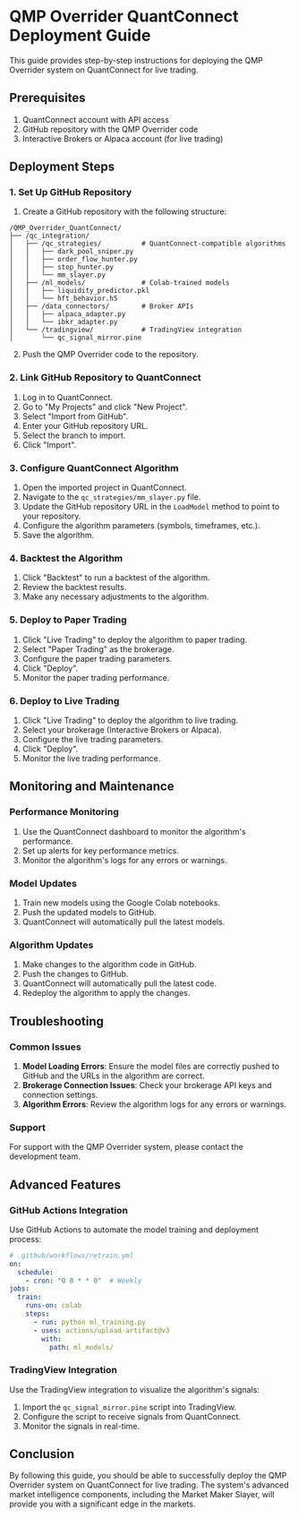 # QMP Overrider QuantConnect Deployment Guide

This guide provides step-by-step instructions for deploying the QMP Overrider system on QuantConnect for live trading.

## Prerequisites

1. QuantConnect account with API access
2. GitHub repository with the QMP Overrider code
3. Interactive Brokers or Alpaca account (for live trading)

## Deployment Steps

### 1. Set Up GitHub Repository

1. Create a GitHub repository with the following structure:
```
/QMP_Overrider_QuantConnect/
├── /qc_integration/
│   ├── /qc_strategies/          # QuantConnect-compatible algorithms
│   │   ├── dark_pool_sniper.py  
│   │   ├── order_flow_hunter.py
│   │   ├── stop_hunter.py
│   │   └── mm_slayer.py
│   ├── /ml_models/              # Colab-trained models
│   │   ├── liquidity_predictor.pkl
│   │   └── hft_behavior.h5
│   ├── /data_connectors/        # Broker APIs
│   │   ├── alpaca_adapter.py
│   │   └── ibkr_adapter.py
│   └── /tradingview/            # TradingView integration
│       └── qc_signal_mirror.pine
```

2. Push the QMP Overrider code to the repository.

### 2. Link GitHub Repository to QuantConnect

1. Log in to QuantConnect.
2. Go to "My Projects" and click "New Project".
3. Select "Import from GitHub".
4. Enter your GitHub repository URL.
5. Select the branch to import.
6. Click "Import".

### 3. Configure QuantConnect Algorithm

1. Open the imported project in QuantConnect.
2. Navigate to the `qc_strategies/mm_slayer.py` file.
3. Update the GitHub repository URL in the `LoadModel` method to point to your repository.
4. Configure the algorithm parameters (symbols, timeframes, etc.).
5. Save the algorithm.

### 4. Backtest the Algorithm

1. Click "Backtest" to run a backtest of the algorithm.
2. Review the backtest results.
3. Make any necessary adjustments to the algorithm.

### 5. Deploy to Paper Trading

1. Click "Live Trading" to deploy the algorithm to paper trading.
2. Select "Paper Trading" as the brokerage.
3. Configure the paper trading parameters.
4. Click "Deploy".
5. Monitor the paper trading performance.

### 6. Deploy to Live Trading

1. Click "Live Trading" to deploy the algorithm to live trading.
2. Select your brokerage (Interactive Brokers or Alpaca).
3. Configure the live trading parameters.
4. Click "Deploy".
5. Monitor the live trading performance.

## Monitoring and Maintenance

### Performance Monitoring

1. Use the QuantConnect dashboard to monitor the algorithm's performance.
2. Set up alerts for key performance metrics.
3. Monitor the algorithm's logs for any errors or warnings.

### Model Updates

1. Train new models using the Google Colab notebooks.
2. Push the updated models to GitHub.
3. QuantConnect will automatically pull the latest models.

### Algorithm Updates

1. Make changes to the algorithm code in GitHub.
2. Push the changes to GitHub.
3. QuantConnect will automatically pull the latest code.
4. Redeploy the algorithm to apply the changes.

## Troubleshooting

### Common Issues

1. **Model Loading Errors**: Ensure the model files are correctly pushed to GitHub and the URLs in the algorithm are correct.
2. **Brokerage Connection Issues**: Check your brokerage API keys and connection settings.
3. **Algorithm Errors**: Review the algorithm logs for any errors or warnings.

### Support

For support with the QMP Overrider system, please contact the development team.

## Advanced Features

### GitHub Actions Integration

Use GitHub Actions to automate the model training and deployment process:

```yaml
# .github/workflows/retrain.yml
on:
  schedule:
    - cron: "0 0 * * 0"  # Weekly
jobs:
  train:
    runs-on: colab
    steps:
      - run: python ml_training.py
      - uses: actions/upload-artifact@v3
        with:
          path: ml_models/
```

### TradingView Integration

Use the TradingView integration to visualize the algorithm's signals:

1. Import the `qc_signal_mirror.pine` script into TradingView.
2. Configure the script to receive signals from QuantConnect.
3. Monitor the signals in real-time.

## Conclusion

By following this guide, you should be able to successfully deploy the QMP Overrider system on QuantConnect for live trading. The system's advanced market intelligence components, including the Market Maker Slayer, will provide you with a significant edge in the markets.
